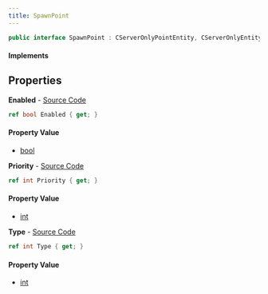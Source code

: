```yaml
---
title: SpawnPoint
---
```


```csharp
public interface SpawnPoint : CServerOnlyPointEntity, CServerOnlyEntity, CBaseEntity, CEntityInstance, ISchemaClass<CEntityInstance>, ISchemaClass<CBaseEntity>, ISchemaClass<CServerOnlyEntity>, ISchemaClass<CServerOnlyPointEntity>, ISchemaClass<SpawnPoint>, ISchemaField, ISchemaClass, INativeHandle
```

#### Implements

## Properties

**Enabled** - [Source Code](https://github.com/swiftly-solution/swiftlys2/blob/master/managed/src/SwiftlyS2.Generated/Schemas/Interfaces/SpawnPoint.cs#L18)

```csharp
ref bool Enabled { get; }
```

#### Property Value

- [bool](https://learn.microsoft.com/dotnet/api/system.boolean)

**Priority** - [Source Code](https://github.com/swiftly-solution/swiftlys2/blob/master/managed/src/SwiftlyS2.Generated/Schemas/Interfaces/SpawnPoint.cs#L16)

```csharp
ref int Priority { get; }
```

#### Property Value

- [int](https://learn.microsoft.com/dotnet/api/system.int32)

**Type** - [Source Code](https://github.com/swiftly-solution/swiftlys2/blob/master/managed/src/SwiftlyS2.Generated/Schemas/Interfaces/SpawnPoint.cs#L20)

```csharp
ref int Type { get; }
```

#### Property Value

- [int](https://learn.microsoft.com/dotnet/api/system.int32)

